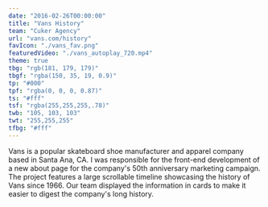 ```yaml
---
date: "2016-02-26T00:00:00"
title: "Vans History"
team: "Cuker Agency"
url: "vans.com/history"
favIcon: "./vans_fav.png"
featuredVideo: "./vans_autoplay_720.mp4"
theme: true
tbg: "rgb(181, 179, 179)"
tbgf: "rgba(150, 35, 19, 0.9)"
tp: "#000"
tpf: "rgba(0, 0, 0, 0.87)"
ts: "#fff"
tsf: "rgba(255,255,255,.78)"
twb: "105, 103, 103"
twt: "255,255,255"
tfbg: "#fff"
---
```

Vans is a popular skateboard shoe manufacturer and apparel company based in Santa Ana, CA. I was responsible for the front-end development of a new about page for the company's 50th anniversary marketing campaign. The project features a large scrollable timeline showcasing the history of Vans since 1966. Our team displayed the information in cards to make it easier to digest the company's long history.
